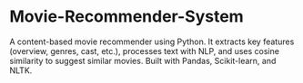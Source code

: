 # Movie-Recommender-System
A content-based movie recommender using Python. It extracts key features (overview, genres, cast, etc.), processes text with NLP, and uses cosine similarity to suggest similar movies. Built with Pandas, Scikit-learn, and NLTK.

